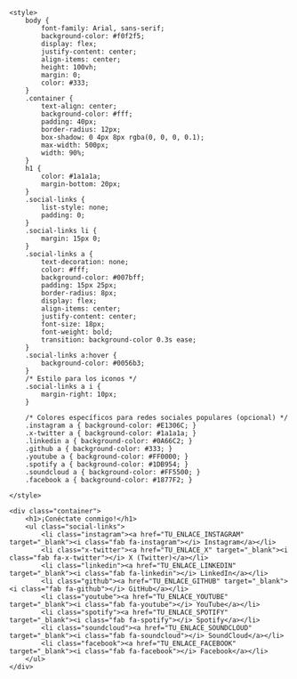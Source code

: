 <!DOCTYPE html>
<html lang="es">
<head>
    <meta charset="UTF-8">
    <meta name="viewport" content="width=device-width, initial-scale=1.0">
    <title>Mis Redes Sociales</title>
    <link rel="stylesheet" href="https://cdnjs.cloudflare.com/ajax/libs/font-awesome/6.5.2/css/all.min.css">
    
    <style>
        body {
            font-family: Arial, sans-serif;
            background-color: #f0f2f5;
            display: flex;
            justify-content: center;
            align-items: center;
            height: 100vh;
            margin: 0;
            color: #333;
        }
        .container {
            text-align: center;
            background-color: #fff;
            padding: 40px;
            border-radius: 12px;
            box-shadow: 0 4px 8px rgba(0, 0, 0, 0.1);
            max-width: 500px;
            width: 90%;
        }
        h1 {
            color: #1a1a1a;
            margin-bottom: 20px;
        }
        .social-links {
            list-style: none;
            padding: 0;
        }
        .social-links li {
            margin: 15px 0;
        }
        .social-links a {
            text-decoration: none;
            color: #fff;
            background-color: #007bff;
            padding: 15px 25px;
            border-radius: 8px;
            display: flex;
            align-items: center;
            justify-content: center;
            font-size: 18px;
            font-weight: bold;
            transition: background-color 0.3s ease;
        }
        .social-links a:hover {
            background-color: #0056b3;
        }
        /* Estilo para los iconos */
        .social-links a i {
            margin-right: 10px;
        }

        /* Colores específicos para redes sociales populares (opcional) */
        .instagram a { background-color: #E1306C; }
        .x-twitter a { background-color: #1a1a1a; }
        .linkedin a { background-color: #0A66C2; }
        .github a { background-color: #333; }
        .youtube a { background-color: #FF0000; }
        .spotify a { background-color: #1DB954; }
        .soundcloud a { background-color: #FF5500; }
        .facebook a { background-color: #1877F2; }

    </style>
</head>
<body>

    <div class="container">
        <h1>¡Conéctate conmigo!</h1>
        <ul class="social-links">
            <li class="instagram"><a href="TU_ENLACE_INSTAGRAM" target="_blank"><i class="fab fa-instagram"></i> Instagram</a></li>
            <li class="x-twitter"><a href="TU_ENLACE_X" target="_blank"><i class="fab fa-x-twitter"></i> X (Twitter)</a></li>
            <li class="linkedin"><a href="TU_ENLACE_LINKEDIN" target="_blank"><i class="fab fa-linkedin"></i> LinkedIn</a></li>
            <li class="github"><a href="TU_ENLACE_GITHUB" target="_blank"><i class="fab fa-github"></i> GitHub</a></li>
            <li class="youtube"><a href="TU_ENLACE_YOUTUBE" target="_blank"><i class="fab fa-youtube"></i> YouTube</a></li>
            <li class="spotify"><a href="TU_ENLACE_SPOTIFY" target="_blank"><i class="fab fa-spotify"></i> Spotify</a></li>
            <li class="soundcloud"><a href="TU_ENLACE_SOUNDCLOUD" target="_blank"><i class="fab fa-soundcloud"></i> SoundCloud</a></li>
            <li class="facebook"><a href="TU_ENLACE_FACEBOOK" target="_blank"><i class="fab fa-facebook"></i> Facebook</a></li>
        </ul>
    </div>

</body>
</html>
